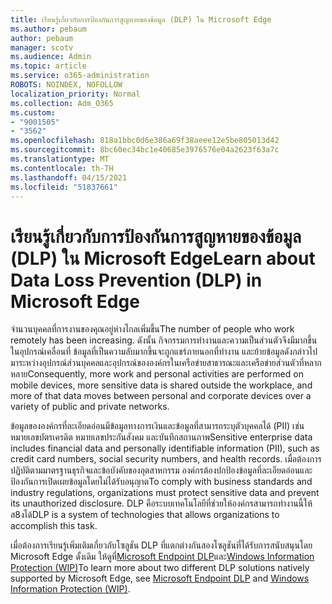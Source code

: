 ```yaml
---
title: เรียนรู้เกี่ยวกับการป้องกันการสูญหายของข้อมูล (DLP) ใน Microsoft Edge
ms.author: pebaum
author: pebaum
manager: scotv
ms.audience: Admin
ms.topic: article
ms.service: o365-administration
ROBOTS: NOINDEX, NOFOLLOW
localization_priority: Normal
ms.collection: Adm_O365
ms.custom:
- "9001505"
- "3562"
ms.openlocfilehash: 818a1bbc0d6e386a69f38aeee12e5be805013d42
ms.sourcegitcommit: 8bc60ec34bc1e40685e3976576e04a2623f63a7c
ms.translationtype: MT
ms.contentlocale: th-TH
ms.lasthandoff: 04/15/2021
ms.locfileid: "51837661"
---
```

# <a name="learn-about-data-loss-prevention-dlp-in-microsoft-edge"></a><span data-ttu-id="8e981-102">เรียนรู้เกี่ยวกับการป้องกันการสูญหายของข้อมูล (DLP) ใน Microsoft Edge</span><span class="sxs-lookup"><span data-stu-id="8e981-102">Learn about Data Loss Prevention (DLP) in Microsoft Edge</span></span>

<span data-ttu-id="8e981-103">จํานวนบุคคลที่การงานของคุณอยู่ห่างไกลเพิ่มขึ้น</span><span class="sxs-lookup"><span data-stu-id="8e981-103">The number of people who work remotely has been increasing.</span></span> <span data-ttu-id="8e981-104">ดังนั้น กิจกรรมการทํางานและความเป็นส่วนตัวจึงมีมากขึ้นในอุปกรณ์เคลื่อนที่ ข้อมูลที่เป็นความลับมากขึ้นจะถูกแชร์ภายนอกที่ทํางาน และย้ายข้อมูลดังกล่าวไปมาระหว่างอุปกรณ์ส่วนบุคคลและอุปกรณ์ขององค์กรในเครือข่ายสาธารณะและเครือข่ายส่วนตัวที่หลากหลาย</span><span class="sxs-lookup"><span data-stu-id="8e981-104">Consequently, more work and personal activities are performed on mobile devices, more sensitive data is shared outside the workplace, and more of that data moves between personal and corporate devices over a variety of public and private networks.</span></span>

<span data-ttu-id="8e981-105">ข้อมูลขององค์กรที่ละเอียดอ่อนมีข้อมูลทางการเงินและข้อมูลที่สามารถระบุตัวบุคคลได้ (PII) เช่น หมายเลขบัตรเครดิต หมายเลขประกันสังคม และบันทึกสถานภาพ</span><span class="sxs-lookup"><span data-stu-id="8e981-105">Sensitive enterprise data includes financial data and personally identifiable information (PII), such as credit card numbers, social security numbers, and health records.</span></span> <span data-ttu-id="8e981-106">เมื่อต้องการปฏิบัติตามมาตรฐานธุรกิจและข้อบังคับของอุตสาหกรรม องค์กรต้องปกป้องข้อมูลที่ละเอียดอ่อนและป้องกันการเปิดเผยข้อมูลโดยไม่ได้รับอนุญาต</span><span class="sxs-lookup"><span data-stu-id="8e981-106">To comply with business standards and industry regulations, organizations must protect sensitive data and prevent its unauthorized disclosure.</span></span> <span data-ttu-id="8e981-107">DLP คือระบบเทคโนโลยีที่ช่วยให้องค์กรสามารถทํางานนี้ให้ส8งได้</span><span class="sxs-lookup"><span data-stu-id="8e981-107">DLP is a system of technologies that allows organizations to accomplish this task.</span></span>

<span data-ttu-id="8e981-108">เมื่อต้องการเรียนรู้เพิ่มเติมเกี่ยวกับโซลูชัน DLP ที่แตกต่างกันสองโซลูชันที่ได้รับการสนับสนุนโดย Microsoft Edge ดั้งเดิม ให้ดูที่[Microsoft Endpoint DLP](https://go.microsoft.com/fwlink/?linkid=2151765)และ[Windows Information Protection (WIP)](https://go.microsoft.com/fwlink/?linkid=2151766)</span><span class="sxs-lookup"><span data-stu-id="8e981-108">To learn more about two different DLP solutions natively supported by Microsoft Edge, see [Microsoft Endpoint DLP](https://go.microsoft.com/fwlink/?linkid=2151765) and [Windows Information Protection (WIP)](https://go.microsoft.com/fwlink/?linkid=2151766).</span></span>